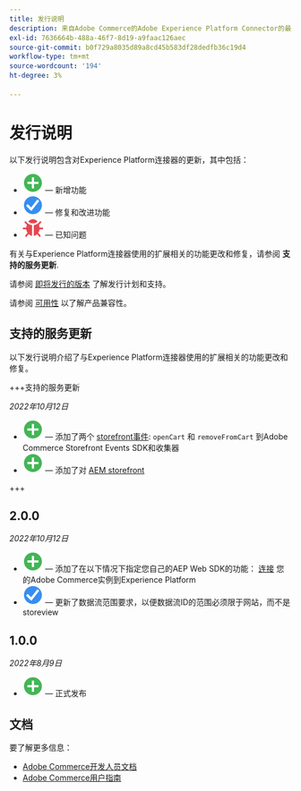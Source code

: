 ```yaml
---
title: 发行说明
description: 来自Adobe Commerce的Adobe Experience Platform Connector的最新发行信息。
exl-id: 7636664b-488a-46f7-8d19-a9faac126aec
source-git-commit: b0f729a8035d89a8cd45b583df28dedfb36c19d4
workflow-type: tm+mt
source-wordcount: '194'
ht-degree: 3%

---
```


# 发行说明

以下发行说明包含对Experience Platform连接器的更新，其中包括：

* ![新建](../assets/new.svg)  — 新增功能
* ![修复](../assets/fix.svg)  — 修复和改进功能
* ![错误](../assets/bug.svg)  — 已知问题

有关与Experience Platform连接器使用的扩展相关的功能更改和修复，请参阅 **支持的服务更新**.

请参阅 [即将发行的版本](https://experienceleague.adobe.com/docs/commerce-operations/release/schedule.html) 了解发行计划和支持。

请参阅 [可用性](https://experienceleague.adobe.com/docs/commerce-operations/release/availability.html) 以了解产品兼容性。

## 支持的服务更新

以下发行说明介绍了与Experience Platform连接器使用的扩展相关的功能更改和修复。

+++支持的服务更新

_2022年10月12日_

* ![新建](../assets/new.svg)  — 添加了两个 [storefront事件](events.md): `openCart` 和 `removeFromCart` 到Adobe Commerce Storefront Events SDK和收集器
* ![新建](../assets/new.svg)  — 添加了对 [AEM storefront](overview.md#aem-support)

+++

## 2.0.0

_2022年10月12日_

* ![新建](../assets/new.svg)  — 添加了在以下情况下指定您自己的AEP Web SDK的功能： [连接](connect-data.md) 您的Adobe Commerce实例到Experience Platform
* ![修复](../assets/fix.svg)  — 更新了数据流范围要求，以便数据流ID的范围必须限于网站，而不是storeview

## 1.0.0

_2022年8月9日_

* ![新建](../assets/new.svg)  — 正式发布

## 文档

要了解更多信息：

* [Adobe Commerce开发人员文档](https://devdocs.magento.com/)
* [Adobe Commerce用户指南](https://docs.magento.com/user-guide/)

